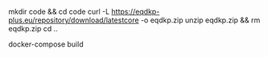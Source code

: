 mkdir code && cd code
curl -L https://eqdkp-plus.eu/repository/download/latestcore -o eqdkp.zip
unzip eqdkp.zip && rm eqdkp.zip
cd ..

docker-compose build